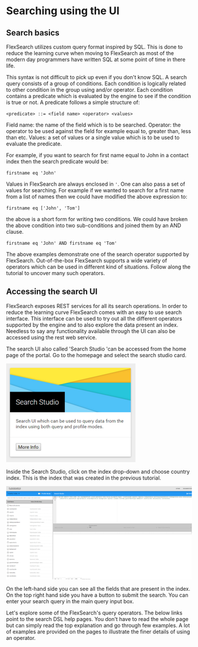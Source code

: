 # Searching using the UI
## Search basics
FlexSearch utilizes custom query format inspired by SQL. This is done to reduce
the learning curve when moving to FlexSearch as most of the modern day
programmers have written SQL at some point of time in there life.

This syntax is not difficult to pick up even if you don't know SQL. A search query
consists of a group of conditions. Each condition is logically related to other
condition in the group using and/or operator. Each condition contains a predicate
which is evaluated by the engine to see if the condition is true or not. A
predicate follows a simple structure of:

```
<predicate> ::= <field name> <operator> <values>
```

Field name: the name of the field which is to be searched.
Operator: the operator to be used against the field for example equal to, greater
than, less than etc.
Values: a set of values or a single value which is to be used to evaluate the predicate.

For example, if you want to search for first name equal to John in a contact
index then the search predicate would be:

```
firstname eq 'John'
```

Values in FlexSearch are always enclosed in `'`. One can also pass a set of values
for searching. For example if we wanted to search for a first name from a list of
names then we could have modified the above expression to:

```
firstname eq ['John', 'Tom']
```

the above is a short form for writing two conditions. We could have broken the
above condition into two sub-conditions and joined them by an AND clause.
```
firstname eq 'John' AND firstname eq 'Tom'
```
The above examples demonstrate one of the search operator supported by FlexSearch.
Out-of-the-box FlexSearch supports a wide variety of operators which can be used
in different kind of situations. Follow along the tutorial to uncover many such
operators.

## Accessing the search UI
FlexSearch exposes REST services for all its search operations. In order to
reduce the learning curve FlexSearch comes with an easy to use search interface.
This interface can be used to try out all the different operators supported by
the engine and to also explore the data present an index. Needless to say any
functionality available through the UI can also be accessed using the rest web
service.

The search UI also called 'Search Studio 'can be accessed from the home page of
the portal. Go to the homepage and select the search studio card.

![Search studio](../images/search-studio.png)

Inside the Search Studio, click on the index drop-down and choose country index.
This is the index that was created in the previous tutorial.

![Demo Index](../images/search-demo-index.png)

On the left-hand side you can see all the fields that are present in the index.
On the top right hand side you have a button to submit the search. You can enter
your search query in the main query input box.

Let's explore some of the FlexSearch's query operators. The below links point to
the search DSL help pages. You don't have to read the whole page but can simply
read the top explanation and go through few examples. A lot of examples are
provided on the pages to illustrate the finer details of using an operator.
